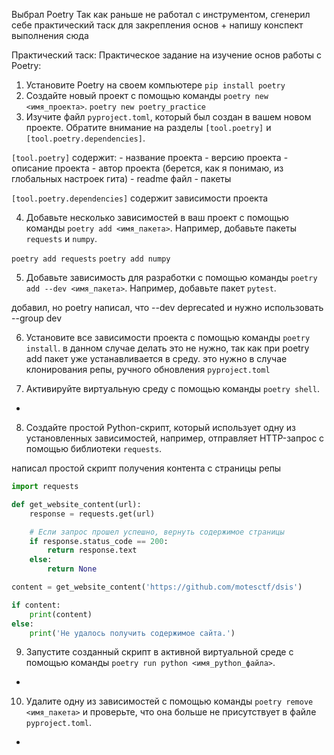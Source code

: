 Выбрал Poetry
Так как раньше не работал с инструментом, сгенерил себе практический таск для закрепления основ + напишу конспект выполнения сюда

Практический таск:
Практическое задание на изучение основ работы с Poetry:

1. Установите Poetry на своем компьютере
   `pip install poetry`
2. Создайте новый проект с помощью команды `poetry new <имя_проекта>`.
    `poetry new poetry_practice`
3. Изучите файл `pyproject.toml`, который был создан в вашем новом проекте. Обратите внимание на разделы `[tool.poetry]` и `[tool.poetry.dependencies]`.

`[tool.poetry]` содержит:
    - название проекта
    - версию проекта 
    - описание проекта 
    - автор проекта (берется, как я понимаю, из глобальных настроек гита)
    - readme файл
    - пакеты

`[tool.poetry.dependencies]` содержит зависимости проекта 


4. Добавьте несколько зависимостей в ваш проект с помощью команды `poetry add <имя_пакета>`. Например, добавьте пакеты `requests` и `numpy`.

`poetry add requests`
`poetry add numpy`

5. Добавьте зависимость для разработки с помощью команды `poetry add --dev <имя_пакета>`. Например, добавьте пакет `pytest`.

добавил, но poetry написал, что --dev deprecated и нужно использовать --group dev 

6. Установите все зависимости проекта с помощью команды `poetry install`.
в данном случае делать это не нужно, так как при poetry add пакет уже устанавливается в среду. это нужно в случае клонирования репы, ручного обновления `pyproject.toml` 

7. Активируйте виртуальную среду с помощью команды `poetry shell`.
+
8. Создайте простой Python-скрипт, который использует одну из установленных зависимостей, например, отправляет HTTP-запрос с помощью библиотеки `requests`.

написал простой скрипт получения контента с страницы репы
```python
import requests

def get_website_content(url):
    response = requests.get(url)

    # Если запрос прошел успешно, вернуть содержимое страницы
    if response.status_code == 200:
        return response.text
    else:
        return None

content = get_website_content('https://github.com/motesctf/dsis')

if content:
    print(content)
else:
    print('Не удалось получить содержимое сайта.')
```
9.  Запустите созданный скрипт в активной виртуальной среде с помощью команды `poetry run python <имя_python_файла>`.
+
10. Удалите одну из зависимостей с помощью команды `poetry remove <имя_пакета>` и проверьте, что она больше не присутствует в файле `pyproject.toml`.

+